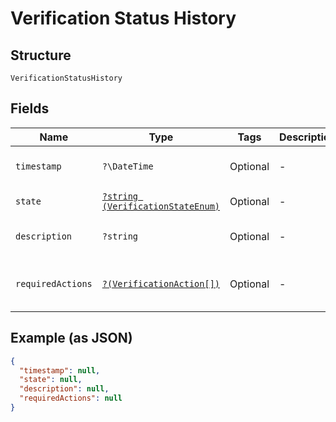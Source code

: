 
# Verification Status History

## Structure

`VerificationStatusHistory`

## Fields

| Name | Type | Tags | Description | Getter | Setter |
|  --- | --- | --- | --- | --- | --- |
| `timestamp` | `?\DateTime` | Optional | - | getTimestamp(): ?\DateTime | setTimestamp(?\DateTime timestamp): void |
| `state` | [`?string (VerificationStateEnum)`](../../doc/models/verification-state-enum.md) | Optional | - | getState(): ?string | setState(?string state): void |
| `description` | `?string` | Optional | - | getDescription(): ?string | setDescription(?string description): void |
| `requiredActions` | [`?(VerificationAction[])`](../../doc/models/verification-action.md) | Optional | - | getRequiredActions(): ?array | setRequiredActions(?array requiredActions): void |

## Example (as JSON)

```json
{
  "timestamp": null,
  "state": null,
  "description": null,
  "requiredActions": null
}
```

